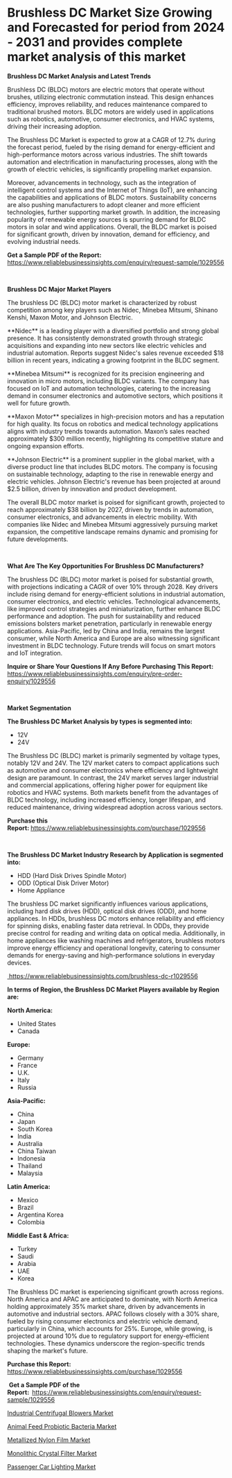 <p><h1>Brushless DC Market Size Growing and Forecasted for period from 2024 - 2031 and provides complete market analysis of this market</h1></p><p><strong>Brushless DC Market Analysis and Latest Trends</strong></p>
<p><p>Brushless DC (BLDC) motors are electric motors that operate without brushes, utilizing electronic commutation instead. This design enhances efficiency, improves reliability, and reduces maintenance compared to traditional brushed motors. BLDC motors are widely used in applications such as robotics, automotive, consumer electronics, and HVAC systems, driving their increasing adoption.</p><p>The Brushless DC Market is expected to grow at a CAGR of 12.7% during the forecast period, fueled by the rising demand for energy-efficient and high-performance motors across various industries. The shift towards automation and electrification in manufacturing processes, along with the growth of electric vehicles, is significantly propelling market expansion. </p><p>Moreover, advancements in technology, such as the integration of intelligent control systems and the Internet of Things (IoT), are enhancing the capabilities and applications of BLDC motors. Sustainability concerns are also pushing manufacturers to adopt cleaner and more efficient technologies, further supporting market growth. In addition, the increasing popularity of renewable energy sources is spurring demand for BLDC motors in solar and wind applications. Overall, the BLDC market is poised for significant growth, driven by innovation, demand for efficiency, and evolving industrial needs.</p></p>
<p><strong>Get a Sample PDF of the Report:&nbsp;</strong> <a href="https://www.reliablebusinessinsights.com/enquiry/request-sample/1029556?utm_campaign=1837&utm_medium=2&utm_source=Github&utm_content=ia&utm_term=25122024&utm_id=brushless-dc">https://www.reliablebusinessinsights.com/enquiry/request-sample/1029556</a></p>
<p>&nbsp;</p>
<p><strong>Brushless DC Major Market Players</strong></p>
<p><p>The brushless DC (BLDC) motor market is characterized by robust competition among key players such as Nidec, Minebea Mitsumi, Shinano Kenshi, Maxon Motor, and Johnson Electric. </p><p>**Nidec** is a leading player with a diversified portfolio and strong global presence. It has consistently demonstrated growth through strategic acquisitions and expanding into new sectors like electric vehicles and industrial automation. Reports suggest Nidec's sales revenue exceeded $18 billion in recent years, indicating a growing footprint in the BLDC segment.</p><p>**Minebea Mitsumi** is recognized for its precision engineering and innovation in micro motors, including BLDC variants. The company has focused on IoT and automation technologies, catering to the increasing demand in consumer electronics and automotive sectors, which positions it well for future growth.</p><p>**Maxon Motor** specializes in high-precision motors and has a reputation for high quality. Its focus on robotics and medical technology applications aligns with industry trends towards automation. Maxon’s sales reached approximately $300 million recently, highlighting its competitive stature and ongoing expansion efforts.</p><p>**Johnson Electric** is a prominent supplier in the global market, with a diverse product line that includes BLDC motors. The company is focusing on sustainable technology, adapting to the rise in renewable energy and electric vehicles. Johnson Electric's revenue has been projected at around $2.5 billion, driven by innovation and product development.</p><p>The overall BLDC motor market is poised for significant growth, projected to reach approximately $38 billion by 2027, driven by trends in automation, consumer electronics, and advancements in electric mobility. With companies like Nidec and Minebea Mitsumi aggressively pursuing market expansion, the competitive landscape remains dynamic and promising for future developments.</p></p>
<p>&nbsp;</p>
<p><strong>What Are The Key Opportunities For Brushless DC Manufacturers?</strong></p>
<p><p>The brushless DC (BLDC) motor market is poised for substantial growth, with projections indicating a CAGR of over 10% through 2028. Key drivers include rising demand for energy-efficient solutions in industrial automation, consumer electronics, and electric vehicles. Technological advancements, like improved control strategies and miniaturization, further enhance BLDC performance and adoption. The push for sustainability and reduced emissions bolsters market penetration, particularly in renewable energy applications. Asia-Pacific, led by China and India, remains the largest consumer, while North America and Europe are also witnessing significant investment in BLDC technology. Future trends will focus on smart motors and IoT integration.</p></p>
<p><strong>Inquire or Share Your Questions If Any Before Purchasing This Report:</strong> <a href="https://www.reliablebusinessinsights.com/enquiry/pre-order-enquiry/1029556?utm_campaign=1837&utm_medium=2&utm_source=Github&utm_content=ia&utm_term=25122024&utm_id=brushless-dc">https://www.reliablebusinessinsights.com/enquiry/pre-order-enquiry/1029556</a></p>
<p>&nbsp;</p>
<p><strong>Market Segmentation</strong></p>
<p><strong>The Brushless DC Market Analysis by types is segmented into:</strong></p>
<p><ul><li>12V</li><li>24V</li></ul></p>
<p><p>The Brushless DC (BLDC) market is primarily segmented by voltage types, notably 12V and 24V. The 12V market caters to compact applications such as automotive and consumer electronics where efficiency and lightweight design are paramount. In contrast, the 24V market serves larger industrial and commercial applications, offering higher power for equipment like robotics and HVAC systems. Both markets benefit from the advantages of BLDC technology, including increased efficiency, longer lifespan, and reduced maintenance, driving widespread adoption across various sectors.</p></p>
<p><strong>Purchase this Report:&nbsp;</strong><a href="https://www.reliablebusinessinsights.com/purchase/1029556?utm_campaign=1837&utm_medium=2&utm_source=Github&utm_content=ia&utm_term=25122024&utm_id=brushless-dc">https://www.reliablebusinessinsights.com/purchase/1029556</a></p>
<p>&nbsp;</p>
<p><strong>The Brushless DC Market Industry Research by Application is segmented into:</strong></p>
<p><ul><li>HDD (Hard Disk Drives Spindle Motor)</li><li>ODD (Optical Disk Driver Motor)</li><li>Home Appliance</li></ul></p>
<p><p>The brushless DC market significantly influences various applications, including hard disk drives (HDD), optical disk drives (ODD), and home appliances. In HDDs, brushless DC motors enhance reliability and efficiency for spinning disks, enabling faster data retrieval. In ODDs, they provide precise control for reading and writing data on optical media. Additionally, in home appliances like washing machines and refrigerators, brushless motors improve energy efficiency and operational longevity, catering to consumer demands for energy-saving and high-performance solutions in everyday devices.</p></p>
<p><a href="https://www.reliablebusinessinsights.com/brushless-dc-r1029556?utm_campaign=1837&utm_medium=2&utm_source=Github&utm_content=ia&utm_term=25122024&utm_id=brushless-dc">&nbsp;https://www.reliablebusinessinsights.com/brushless-dc-r1029556</a></p>
<p><strong>In terms of Region, the Brushless DC Market Players available by Region are:</strong></p>
<p>
    <p> <strong> North America: </strong>
        <ul>
            <li>United States</li>
            <li>Canada</li>
        </ul>
        </p> 
    <p> <strong> Europe: </strong>
        <ul>
            <li>Germany</li>
            <li>France</li>
            <li>U.K.</li>
            <li>Italy</li>
            <li>Russia</li>
        </ul>
        </p> 
    <p> <strong> Asia-Pacific: </strong>
        <ul>
            <li>China</li>
            <li>Japan</li>
            <li>South Korea</li>
            <li>India</li>
            <li>Australia</li>
            <li>China Taiwan</li>
            <li>Indonesia</li>
            <li>Thailand</li>
            <li>Malaysia</li>
        </ul>
        </p> 
    <p> <strong> Latin America: </strong>
        <ul>
            <li>Mexico</li>
            <li>Brazil</li>
            <li>Argentina Korea</li>
            <li>Colombia</li>
        </ul>
        </p> 
    <p> <strong> Middle East & Africa: </strong>
        <ul>
            <li>Turkey</li>
            <li>Saudi</li>
            <li>Arabia</li>
            <li>UAE</li>
            <li>Korea</li>
        </ul>
    </p>
    </p>
<p><p>The Brushless DC market is experiencing significant growth across regions. North America and APAC are anticipated to dominate, with North America holding approximately 35% market share, driven by advancements in automotive and industrial sectors. APAC follows closely with a 30% share, fueled by rising consumer electronics and electric vehicle demand, particularly in China, which accounts for 25%. Europe, while growing, is projected at around 10% due to regulatory support for energy-efficient technologies. These dynamics underscore the region-specific trends shaping the market's future.</p></p>
<p><strong>Purchase this Report: </strong><a href="https://www.reliablebusinessinsights.com/purchase/1029556?utm_campaign=1837&utm_medium=2&utm_source=Github&utm_content=ia&utm_term=25122024&utm_id=brushless-dc">https://www.reliablebusinessinsights.com/purchase/1029556</a></p>
<p>&nbsp;<strong>Get a Sample PDF of the Report:&nbsp;&nbsp;</strong><a href="https://www.reliablebusinessinsights.com/enquiry/request-sample/1029556?utm_campaign=1837&utm_medium=2&utm_source=Github&utm_content=ia&utm_term=25122024&utm_id=brushless-dc">https://www.reliablebusinessinsights.com/enquiry/request-sample/1029556</a></p>
<p><strong></strong></p>
<p><p><a href="https://www.linkedin.com/pulse/industrial-centrifugal-blowers-market-global-regional-analysis-yrk7f?utm_campaign=1837&utm_medium=2&utm_source=Github&utm_content=ia&utm_term=25122024&utm_id=brushless-dc">Industrial Centrifugal Blowers Market</a></p><p><a href="https://github.com/tasiahtahathorn/Market-Research-Report-List-1/blob/main/animal-feed-probiotic-bacteria-market.md?utm_campaign=1837&utm_medium=2&utm_source=Github&utm_content=ia&utm_term=25122024&utm_id=brushless-dc">Animal Feed Probiotic Bacteria Market</a></p><p><a href="https://www.linkedin.com/pulse/metallized-nylon-film-market-evolution-key-trends-regional-jzx4f?utm_campaign=1837&utm_medium=2&utm_source=Github&utm_content=ia&utm_term=25122024&utm_id=brushless-dc">Metallized Nylon Film Market</a></p><p><a href="https://www.linkedin.com/pulse/global-monolithic-crystal-filter-marketprofits-competitive-enpee?utm_campaign=1837&utm_medium=2&utm_source=Github&utm_content=ia&utm_term=25122024&utm_id=brushless-dc">Monolithic Crystal Filter Market</a></p><p><a href="https://github.com/jeastefanowicz7816/Market-Research-Report-List-1/blob/main/passenger-car-lighting-market.md?utm_campaign=1837&utm_medium=2&utm_source=Github&utm_content=ia&utm_term=25122024&utm_id=brushless-dc">Passenger Car Lighting Market</a></p></p>